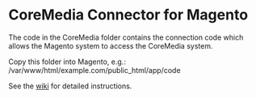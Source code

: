 # CoreMedia Connector for Magento

The code in the CoreMedia folder contains the connection code which allows the Magento system to access the CoreMedia system. 

Copy this folder into Magento, e.g.: /var/www/html/example.com/public_html/app/code

See the [wiki](../../../wiki) for detailed instructions. 
